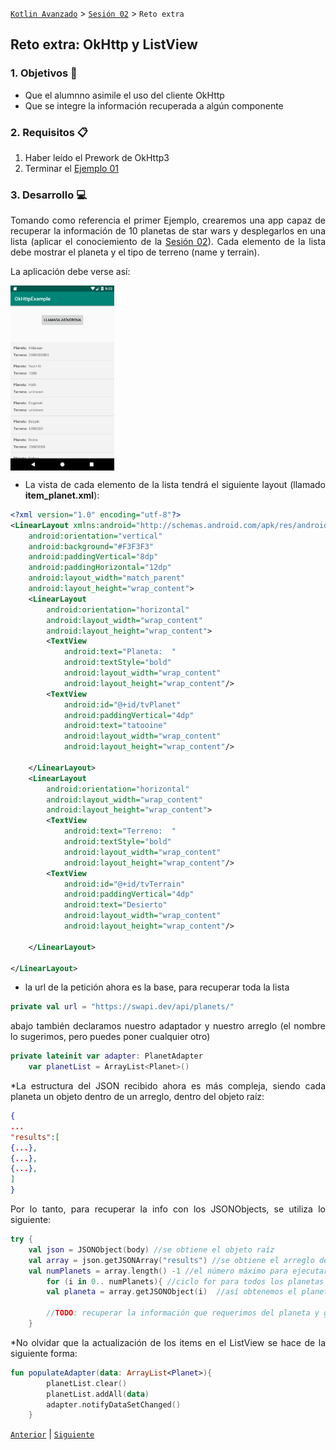 [`Kotlin Avanzado`](../../Readme.md) > [`Sesión 02`](../Readme.md) > `Reto extra`

## Reto extra: OkHttp y ListView

<div style="text-align: justify;">


### 1. Objetivos :dart:

- Que el alumnno asimile el uso del cliente OkHttp 
- Que se integre la información recuperada a algún componente

### 2. Requisitos :clipboard:

1. Haber leído el Prework de OkHttp3
2. Terminar el [Ejemplo 01](../Ejemplo-01)

### 3. Desarrollo :computer:

Tomando como referencia el primer Ejemplo, crearemos una app capaz de recuperar la información de 10 planetas de star wars y desplegarlos
en una lista (aplicar el conociemiento de la [Sesión 02](../../Sesion-02)). Cada elemento de la lista debe mostrar el planeta y el tipo de terreno (name y terrain).

La aplicación debe verse así:

<img align="center" src="images/01.png" width="33%">



* La vista de cada elemento de la lista tendrá el siguiente layout (llamado **item_planet.xml**): 

```xml
<?xml version="1.0" encoding="utf-8"?>
<LinearLayout xmlns:android="http://schemas.android.com/apk/res/android"
    android:orientation="vertical"
    android:background="#F3F3F3"
    android:paddingVertical="8dp"
    android:paddingHorizontal="12dp"
    android:layout_width="match_parent"
    android:layout_height="wrap_content">
    <LinearLayout
        android:orientation="horizontal"
        android:layout_width="wrap_content"
        android:layout_height="wrap_content">
        <TextView
            android:text="Planeta:  "
            android:textStyle="bold"
            android:layout_width="wrap_content"
            android:layout_height="wrap_content"/>
        <TextView
            android:id="@+id/tvPlanet"
            android:paddingVertical="4dp"
            android:text="tatooine"
            android:layout_width="wrap_content"
            android:layout_height="wrap_content"/>

    </LinearLayout>
    <LinearLayout
        android:orientation="horizontal"
        android:layout_width="wrap_content"
        android:layout_height="wrap_content">
        <TextView
            android:text="Terreno:  "
            android:textStyle="bold"
            android:layout_width="wrap_content"
            android:layout_height="wrap_content"/>
        <TextView
            android:id="@+id/tvTerrain"
            android:paddingVertical="4dp"
            android:text="Desierto"
            android:layout_width="wrap_content"
            android:layout_height="wrap_content"/>

    </LinearLayout>

</LinearLayout>
```

* la url de la petición ahora es la base, para recuperar toda la lista

```kotlin
private val url = "https://swapi.dev/api/planets/"
```
abajo también declaramos nuestro adaptador y nuestro arreglo (el nombre lo sugerimos, pero puedes poner cualquier otro)

```kotlin
private lateinit var adapter: PlanetAdapter
    var planetList = ArrayList<Planet>()
```


*La estructura del JSON recibido ahora es más compleja, siendo cada planeta un objeto dentro de un arreglo, dentro del objeto raíz:
```json
{
...
"results":[
{...},
{...},
{...},
]
}

```

Por lo tanto, para recuperar la info con los JSONObjects, se utiliza lo siguiente: 

```kotlin
try {
	val json = JSONObject(body) //se obtiene el objeto raíz
	val array = json.getJSONArray("results") //se obtiene el arreglo de planetas
	val numPlanets = array.length() -1 //el número máximo para ejecutar el ciclo for
        for (i in 0.. numPlanets){ //ciclo for para todos los planetas
		val planeta = array.getJSONObject(i)  //así obtenemos el planeta del arreglo

		//TODO: recuperar la información que requerimos del planeta y guardarla en el arreglo que va en el adapter
	}
```

*No olvidar que la actualización de los items en el ListView se hace de la siguiente forma:

```kotlin
fun populateAdapter(data: ArrayList<Planet>){
        planetList.clear()
        planetList.addAll(data)
        adapter.notifyDataSetChanged()
    }
```

[`Anterior`](../Ejemplo-extra) | [`Siguiente`](../Readme.md)      

</div>

